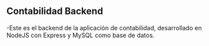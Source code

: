 ## Contabilidad Backend

-Este es el backend de la aplicación de contabilidad, desarrollado en NodeJS con Express y MySQL como base de datos.